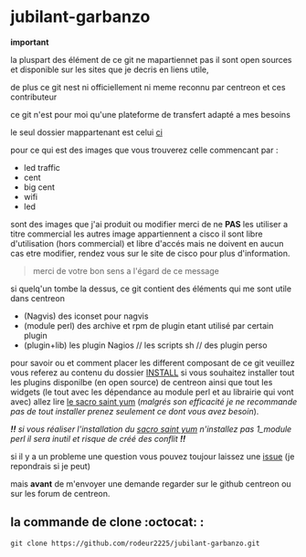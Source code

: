 # jubilant-garbanzo

__important__

la pluspart des élément de ce git ne mapartiennet pas il sont open sources et disponible sur les sites que je decris en liens utile,

de plus ce git nest ni officiellement ni meme reconnu par centreon et ces contributeur 

ce git n'est pour moi qu'une plateforme de transfert adapté a mes besoins

le seul dossier mappartenant est celui [ci](https://github.com/rodeur2225/jubilant-garbanzo/tree/master/2_plugin%2Blib/2_other) 

pour ce qui est des images que vous trouverez celle commencant par :
+ led traffic
+ cent
+ big cent
+ wifi
+ led

sont des images que j'ai produit ou modifier merci de ne __PAS__ les utiliser a titre commercial
les autres image appartiennent a cisco il sont libre d'utilisation (hors commercial) et libre d'accés mais ne doivent en aucun cas etre modifier, rendez vous sur le site de cisco pour plus d'information.

> merci de votre bon sens a l'égard de ce message

si quelq'un tombe la dessus, ce git contient des éléments qui me sont utile dans centreon 

- (Nagvis) des iconset pour nagvis
- (module perl) des archive et rpm de plugin etant utilisé par certain plugin
- (plugin+lib) les plugin Nagios // les scripts sh // des plugin perso

pour savoir ou et comment placer les different composant de ce git veuillez vous referez au contenu du dossier [INSTALL](https://github.com/rodeur2225/jubilant-garbanzo/tree/master/INSTALL)
si vous souhaitez installer tout les plugins disponilbe (en open source) de centreon ainsi que tout les widgets 
  (le tout avec les dépendance au module perl et au librairie qui vont avec)
allez lire [le sacro saint yum](https://github.com/rodeur2225/jubilant-garbanzo/blob/master/le%20sacro%20saint%20yum) (_malgrés son efficacité je ne recommande pas de tout installer prenez seulement ce dont vous avez besoin_).

_**!!** si vous réaliser l'installation du [sacro saint yum](https://github.com/rodeur2225/jubilant-garbanzo/blob/master/le%20sacro%20saint%20yum) n'installez pas 1_module perl il sera inutil et risque de créé des conflit **!!**_

si il y a un probleme une question vous pouvez toujour laissez une [issue](https://github.com/rodeur2225/jubilant-garbanzo/issues) (je repondrais si je peut)

mais __avant__ de m'envoyer une demande regarder sur le github centreon ou sur les forum de centreon.
  
  ## la commande de clone :octocat: :
  
  ```Shell
  git clone https://github.com/rodeur2225/jubilant-garbanzo.git
  ```
